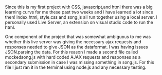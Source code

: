 Since this is my first project with CSS, javascript,and html there was a big learning curve for me these past two weeks and I have learned a lot since then! Index.html, style.css and song.js all run together using a local server. I personally used Live Server, an extension on visual studio code to run the html. 

One component of the project that was somewhat ambiguous to me was whether this live server was giving the necessary ajax requests and responses needed to give JSON as the dataformat. I was having issues JSON.parsing the data. For this reason I made a second file called mockedsong.js with hard coded AJAX requests and responses as a secondary submission in case I was missing something in song.js. For this file I just ran it in the terminal using node.js and any necessary testing. 
